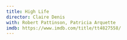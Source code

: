 ```yaml
---
title: High Life
director: Claire Denis
with: Robert Pattinson, Patricia Arquette
imdb: https://www.imdb.com/title/tt4827558/
---
```

